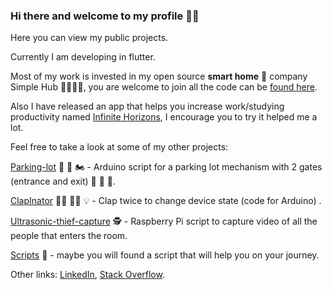 ### Hi there and welcome to my profile 🧙‍♂️

Here you can view my public projects.

Currently I am developing in flutter.

Most of my work is invested in my open source **smart home** 🏡 company Simple Hub 🦾🐻🧞‍♂️, you are welcome to join all the code can be [found here](https://github.com/simple-hub-organization/simple-hub).

Also I have released an app that helps you increase work/studying productivity named [Infinite Horizons](https://github.com/guyluz11/infinite_horizons), I encourage you to try it helped me a lot.

Feel free to take a look at some of my other projects:

[Parking-lot](https://github.com/guyluz11/parking-lot)  🚧 🚗 🏍️ - Arduino script for a parking lot mechanism with 2 gates (entrance and exit) 🚧 🚜 🚕.

[ClapInator](https://github.com/guyluz11/ClapInator)  👏🏾 👏🏾 💡 - Clap twice to change device state (code for Arduino) .

[Ultrasonic-thief-capture](https://github.com/guyluz11/ultrasonic-thief-capture) 🕵️ - Raspberry Pi script to capture video of all the people that enters the room.

[Scripts](https://github.com/guyluz11/Scripts)  🐲 - maybe you will found a script that will help you on your journey.


Other links: [LinkedIn](https://www.linkedin.com/in/guy-luz-7319487a/), [Stack Overflow](https://stackoverflow.com/users/10242854/guy).
